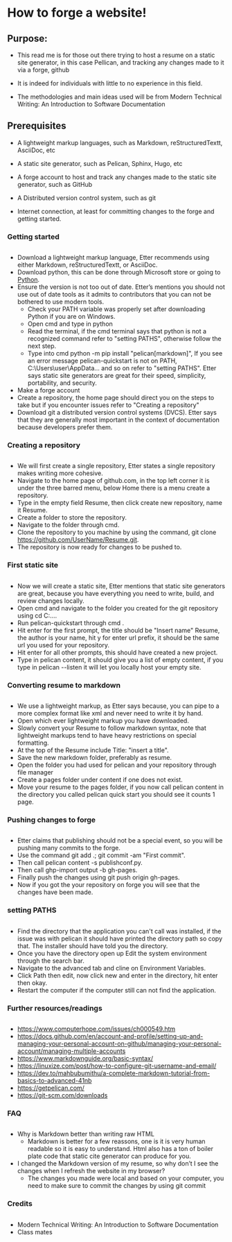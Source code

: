 # How to forge a website!

  

## Purpose:

* This read me is for those out there trying to host a resume on a static site generator, in this case Pellican, and tracking any changes made to it via a forge, github

* It is indeed for individuals with little to no experience in this field.

* The methodologies and main ideas used will be from Modern Technical Writing: An Introduction to Software Documentation

  

## Prerequisites

* A lightweight markup languages, such as Markdown, reStructuredTextt, AsciiDoc, etc

* A static site generator, such as Pelican, Sphinx, Hugo, etc

* A forge account to host and track any changes made to the static site generator, such as GitHub
* A Distributed version control system, such as git
* Internet connection, at least for committing changes to the forge and getting started.

### Getting started
##
* Download a lightweight markup language, Etter recommends using either Markdown, reStructuredTextt, or AsciiDoc.
* Download python, this can be done through Microsoft store or going to [Python](https://www.python.org/downloads).
* Ensure the version is not too out of date. Etter’s mentions you should not use out of date tools as it admits to contributors that you can not be bothered to use modern tools.
	* Check your PATH variable was properly set after downloading Python if you are on Windows.
	* Open cmd and type in python
	* Read the terminal, if the cmd terminal says that python is not a recognized command refer to "setting PATHS", otherwise follow the next step.
	* Type into cmd python -m pip install "pelican[markdown]", If you see an error message pelican-quickstart is not on PATH, C:\Users\user\AppData\... and so on refer to "setting PATHS". Etter says static site generators are great for their speed, simplicity, portability, and security.
* Make a forge account
* Create a repository, the home page should direct you on the steps to take but if you encounter issues refer to "Creating a repository"
* Download git a distributed version control systems (DVCS). Etter says that they are generally most important in the context of documentation because developers prefer them.

### Creating a repository
##
* We will first create a single repository, Etter states a single repository makes writing more cohesive.
* Navigate to the home page of github.com, in the top left corner it is under the three barred menu, below Home there is a menu create a repository.
* Type in the empty field Resume, then click create new repository, name it Resume. 
* Create a folder to store the repository.
* Navigate to the folder through cmd.
* Clone the repository to you machine by using the command, 
   git clone https://github.com/UserName/Resume.git.
* The repository is now ready for changes to be pushed to.
### First static site
##
* Now we will create a static site, Etter mentions that static site generators are great, because you have everything you need to write, build, and review changes locally.
* Open cmd and navigate to the folder you created for the git repository using cd C:\.... 
* Run pelican-quickstart through cmd .
* Hit enter for the first prompt, the title should be "Insert name" Resume, the author is your name, hit y for enter url prefix, it should be the same url you used for your repository.
* Hit enter for all other prompts, this should have created a new project.
* Type in pelican content, it should give you a list of empty content, if you type in pelican --listen it will let you locally host your empty site.
### Converting resume to markdown
##
* We use a lightweight markup, as Etter says because, you can pipe to a more complex format like xml and never need to write it by hand.
* Open which ever lightweight markup you have downloaded.
* Slowly convert your Resume to follow markdown syntax, note that lightweight markups tend to have heavy restrictions on special formatting.
* At the top of the Resume include Title: "insert a title".
* Save the new markdown folder, preferably as resume.
* Open the folder you had used for pelican and your repository through file manager
* Create a pages folder under content if one does not exist.
* Move your resume to the pages folder, if you now call pelican content in the directory you called pelican quick start you should see it counts 1 page.
### Pushing changes to forge
##
* Etter claims that publishing should not be a special event, so you will be pushing many commits to the forge.
* Use the command git add  .; git commit -am "First commit".
* Then call pelican  content -s publishconf.py.
* Then call ghp-import output -b gh-pages.
* Finally push the changes using git push  origin gh-pages.
* Now if you got the your repository on forge you will see that the changes have been made.
### setting PATHS
##
* Find the directory that the application you can't call was installed, if the issue was with pelican it should have printed the directory path so copy that. The installer should have told you the directory.
* Once you have the directory open up Edit the system environment through the search bar.
* Navigate to the advanced tab and cline on Environment Variables.
* Click Path then edit, now click new and enter in the directory, hit enter then okay.
* Restart the computer if the computer still can not find the application.
### Further resources/readings
##
* https://www.computerhope.com/issues/ch000549.htm
* https://docs.github.com/en/account-and-profile/setting-up-and-managing-your-personal-account-on-github/managing-your-personal-account/managing-multiple-accounts
* https://www.markdownguide.org/basic-syntax/
* https://linuxize.com/post/how-to-configure-git-username-and-email/
* https://dev.to/mahbubumithu/a-complete-markdown-tutorial-from-basics-to-advanced-41nb
* https://getpelican.com/
* https://git-scm.com/downloads
### FAQ
## 
* Why is Markdown better than  writing raw HTML
	* Markdown is better for a few reassons, one is it is very human readable so it is easy to understand.
	Html also has a ton of boiler plate code that static cite generator can produce for you. 
* I changed the Markdown version of my resume, so why don’t I see the  
changes when I refresh the website in my browser?
	* The changes you made were local and based on your computer, you need to make sure to commit the changes by using git commit 
### Credits
##
* Modern Technical Writing: An Introduction to Software Documentation
* Class mates